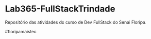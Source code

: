 # Lab365-FullStackTrindade

Repositório das atividades do curso de Dev FullStack do Senai Floripa.

#floripamaistec

